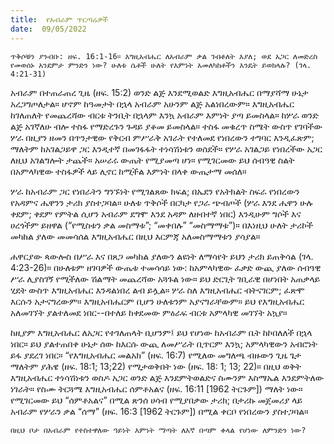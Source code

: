 ```yaml
---
title:  የአብራም ጥርጣሬዎች
date:  09/05/2022
---
```


`ጥቅሶቹን ያንብቡ: ዘፍ. 16:1-16። እግዚአብሔር ለአብራም ቃል ገብቶለት እያለ; ወደ አጋር ለመድረስ የመወሰኑ አንደምታ ምንድን ነው? ሁለቱ ሴቶች ሁለት የእምነት አመለካከቶችን እንዴት ይወክላሉ? (ገላ. 4:21-31)`

አብራም በተጠራጠረ ጊዜ (ዘፍ. 15:2) ወንድ ልጅ እንደሚወልድ እግዚአብሔር በማያሻማ ሁኔታ አረጋግጦለታል። ሆኖም ከዓመታት በኋላ አብራም አሁንም ልጅ አልነበረውም። እግዚአብሔር ከገለጠለት የመጨረሻው ብርቱ ትንቢት በኋላም እንኳ አብራም እምነት ያጣ ይመስላል። ከሦራ ወንድ ልጅ አገኛለሁ ብሎ ተስፋ የማድረጉን ጉዳይ ያቆመ ይመስላል። ተስፋ መቁረጥ ስሜት ውስጥ የገባችው ሦራ በዚያን ዘመን በጥንታዊው የቅርብ ምሥራቅ አገራት የተለመደ የነበረውን ተግባር እንዲፈጽም; ማለትም ከአገልጋይዋ ጋር እንዲተኛ በመገፋፋት ተነሳሽነቱን ወሰደች። የሦራ አገልጋይ የነበረችው አጋር ለዚህ አገልግሎት ታጨች። አሠራሩ ውጤት የሚያመጣ ሆነ። የሚገርመው ይህ ሰብዓዊ ስልት በአምላካዊው ተስፋዎች ላይ ሊኖር ከሚችል እምነት በላቀ ውጤታማ መሰለ።

ሦራ ከአብራም ጋር የነበራትን ግንኙነት የሚገልጸው ክፍል; በኤደን የአትክልት ስፍራ የነበረውን የአዳምና ሔዋንን ታሪክ ያስተጋባል። ሁለቱ ጥቅሶች በርካታ የጋራ ጭብጦች (ሦራ እንደ ሔዋን ሁሉ ቀደም; ቀደም የምትል ሲሆን አብራም ደግሞ እንደ አዳም ለዘብተኛ ነበር) እንዲሁም ግሶች እና ሀረጎችም ይዘዋል (“የሚስቱን ቃል መስማቱ”; “መቀበሉ” “መስማማቱ”)። በእነዚህ ሁለት ታሪኮች መካከል ያለው መመሳሰል እግዚአብሔር በዚህ እርምጃ አለመስማማቱን ያሳያል።

ሐዋርያው ጳውሎስ በሥራ እና በጸጋ መካከል ያለውን ልዩነት ለማሳየት ይህን ታሪክ ይጠቅሳል (ገላ. 4:23-26)። በሁለቱም ዘገባዎች ውጤቱ ተመሳሳይ ነው: ከአምላካዊው ፈቃድ ውጪ ያለው ሰብዓዊ ሥራ ሊያስገኝ የሚችለው ሽልማት መጨረሻው አጓጉል ነው። ይህ ድርጊት ገቢራዊ በሆነበት አጠቃላይ ሂደት ውስጥ እግዚአብሔር እንዳልነበረ ልብ ይሏል። ሦራ ስለ እግዚአብሔር ብትናገርም; ፈጽሞ እርሱን አታናግረውም። እግዚአብሔርም ቢሆን ሁለቱንም አያናግራቸውም። ይህ የእግዚአብሔር አለመገኘት ያልተለመደ ነበር--በተለይ ከቀደመው ምዕራፍ ብርቱ አምላካዊ መገኘት አኳያ።

ከዚያም እግዚአብሔር ለአጋር የተገለጠላት ቢሆንም፤ ይህ የሆነው ከአብራም ቤት ከኮበለለች በኋላ ነበር። ይህ ያልተጠበቀ ሁኔታ ሰው ከእርሱ ውጪ ለመሥራት ቢጥርም እንኳ; አምላካዊውን አብሮነት ይፋ ያደረገ ነበር። “የእግዚአብሔር መልአክ” (ዘፍ. 16:7) የሚለው መግለጫ ብዙውን ጊዜ ጌታ ማለትም ያሕዌ (ዘፍ. 18:1; 13;22) የሚታወቅበት ነው (ዘፍ. 18:  1; 13; 22)። በዚህ ወቅት እግዚአብሔር ተነሳሽነቱን ወስዶ አጋር ወንድ ልጅ እንደምትወልድና ስሙንም እስማኤል እንደምትለው ነገራት። የስሙ ትርጓሜ እግዚአብሔር ሰምቶአልና (ዘፍ. 16:11 [1962 ትርጉም]) ማለት ነው። የሚገርመው ይህ “ሰምቶአልና” በሚል ጽንሰ ሀሳብ የሚያበቃው ታሪክ; በታሪኩ መጀመሪያ ላይ አብራም የሦራን ቃል “ሰማ” (ዘፍ. 16:3 [1962 ትርጉም]) በሚል ቀርቦ የነበረውን ያስተጋባል።

`በዚህ ቦታ በአብራም የተስተዋለው ዓይነት እምነት ማጣት ለእኛ በጣም ቀላል የሆነው ለምንድን ነው?`